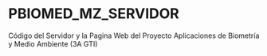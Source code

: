 # PBIOMED_MZ_SERVIDOR
Código del Servidor y la Pagina Web del Proyecto Aplicaciones de Biometría y Medio Ambiente (3A GTI)
